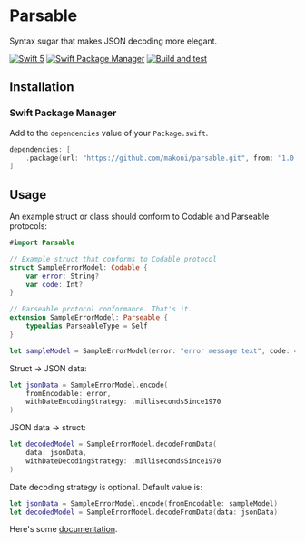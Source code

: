 # Parsable

Syntax sugar that makes JSON decoding more elegant.

[![Swift 5](https://img.shields.io/badge/swift-5.5-orange.svg?style=flat)](http://swift.org) [![Swift Package Manager](https://img.shields.io/badge/SPM-compatible-4BC51D.svg?style=flat)](https://swift.org/package-manager/) [![Build and test](https://github.com/makoni/parsable/actions/workflows/main.yml/badge.svg)](https://github.com/makoni/parsable/actions/workflows/main.yml)


## Installation

### Swift Package Manager

Add to the `dependencies` value of your `Package.swift`.

```swift
dependencies: [
    .package(url: "https://github.com/makoni/parsable.git", from: "1.0.0"),
]
```

## Usage

An example struct or class should conform to Codable and Parseable protocols:

```swift
#import Parsable

// Example struct that conforms to Codable protocol
struct SampleErrorModel: Codable {
    var error: String?
    var code: Int?
}

// Parseable protocol conformance. That's it.
extension SampleErrorModel: Parseable {
    typealias ParseableType = Self
}

let sampleModel = SampleErrorModel(error: "error message text", code: 404)
```

Struct -> JSON data:

```swift
let jsonData = SampleErrorModel.encode(
    fromEncodable: error, 
    withDateEncodingStrategy: .millisecondsSince1970
)
```

JSON data -> struct:

```swift
let decodedModel = SampleErrorModel.decodeFromData(
    data: jsonData,
    withDateDecodingStrategy: .millisecondsSince1970
)
```

Date decoding strategy is optional. Default value is:
```swift
let jsonData = SampleErrorModel.encode(fromEncodable: sampleModel)
let decodedModel = SampleErrorModel.decodeFromData(data: jsonData)
```

Here's some [documentation](https://spaceinbox.me/docs/parsable/documentation/parsable/).
